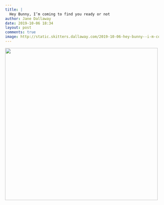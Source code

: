 ```yaml
---
title: |
  Hey Bunny, I’m coming to find you ready or not
author: Jane Dallaway
date: 2019-10-06 18:34
layout: post
comments: true
image: http://static.skitters.dallaway.com/2019-10-06-hey-bunny--i-m-coming-to-find-you-ready-or-not-thumb-1-IMG-0024.JPG
---
```


<div>
        <a href="http://static.skitters.dallaway.com/2019-10-06-hey-bunny--i-m-coming-to-find-you-ready-or-not-fullsize-1-IMG-0024.JPG">
          <img src="http://static.skitters.dallaway.com/2019-10-06-hey-bunny--i-m-coming-to-find-you-ready-or-not-thumb-1-IMG-0024.JPG" width="500" height="500"/>
        </a>
      </div>


  
      